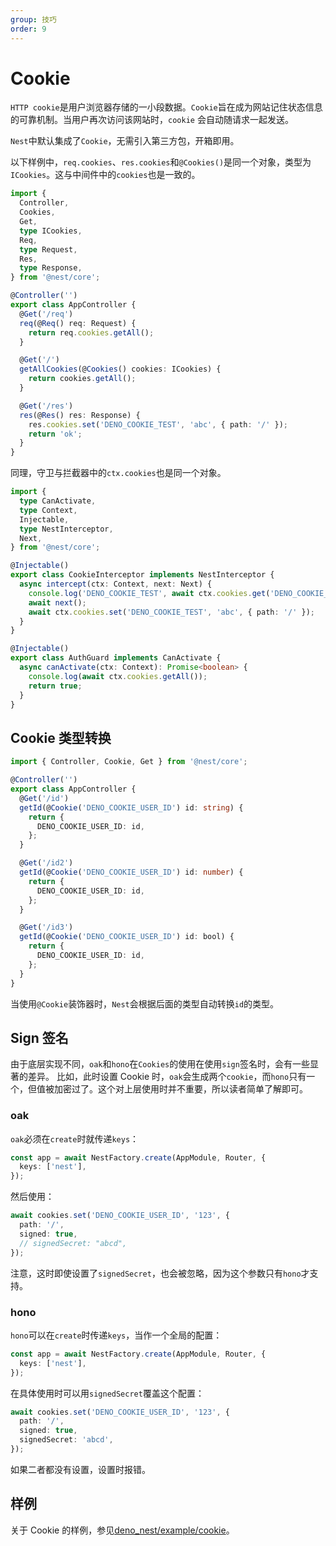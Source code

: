 ```yaml
---
group: 技巧
order: 9
---
```


# Cookie

`HTTP cookie`是用户浏览器存储的一小段数据。`Cookie`旨在成为网站记住状态信息的可靠机制。当用户再次访问该网站时，`cookie` 会自动随请求一起发送。

`Nest`中默认集成了`Cookie`，无需引入第三方包，开箱即用。

以下样例中，`req.cookies`、`res.cookies`和`@Cookies()`是同一个对象，类型为`ICookies`。这与中间件中的`cookies`也是一致的。

```typescript
import {
  Controller,
  Cookies,
  Get,
  type ICookies,
  Req,
  type Request,
  Res,
  type Response,
} from '@nest/core';

@Controller('')
export class AppController {
  @Get('/req')
  req(@Req() req: Request) {
    return req.cookies.getAll();
  }

  @Get('/')
  getAllCookies(@Cookies() cookies: ICookies) {
    return cookies.getAll();
  }

  @Get('/res')
  res(@Res() res: Response) {
    res.cookies.set('DENO_COOKIE_TEST', 'abc', { path: '/' });
    return 'ok';
  }
}
```

同理，守卫与拦截器中的`ctx.cookies`也是同一个对象。

```typescript
import {
  type CanActivate,
  type Context,
  Injectable,
  type NestInterceptor,
  Next,
} from '@nest/core';

@Injectable()
export class CookieInterceptor implements NestInterceptor {
  async intercept(ctx: Context, next: Next) {
    console.log('DENO_COOKIE_TEST', await ctx.cookies.get('DENO_COOKIE_TEST'));
    await next();
    await ctx.cookies.set('DENO_COOKIE_TEST', 'abc', { path: '/' });
  }
}

@Injectable()
export class AuthGuard implements CanActivate {
  async canActivate(ctx: Context): Promise<boolean> {
    console.log(await ctx.cookies.getAll());
    return true;
  }
}
```

## Cookie 类型转换

```typescript
import { Controller, Cookie, Get } from '@nest/core';

@Controller('')
export class AppController {
  @Get('/id')
  getId(@Cookie('DENO_COOKIE_USER_ID') id: string) {
    return {
      DENO_COOKIE_USER_ID: id,
    };
  }

  @Get('/id2')
  getId(@Cookie('DENO_COOKIE_USER_ID') id: number) {
    return {
      DENO_COOKIE_USER_ID: id,
    };
  }

  @Get('/id3')
  getId(@Cookie('DENO_COOKIE_USER_ID') id: bool) {
    return {
      DENO_COOKIE_USER_ID: id,
    };
  }
}
```

当使用`@Cookie`装饰器时，`Nest`会根据后面的类型自动转换`id`的类型。

## Sign 签名

由于底层实现不同，`oak`和`hono`在`Cookies`的使用在使用`sign`签名时，会有一些显著的差异。
比如，此时设置 Cookie 时，`oak`会生成两个`cookie`，而`hono`只有一个，但值被加密过了。这个对上层使用时并不重要，所以读者简单了解即可。

### oak

`oak`必须在`create`时就传递`keys`：

```typescript
const app = await NestFactory.create(AppModule, Router, {
  keys: ['nest'],
});
```

然后使用：

```typescript
await cookies.set('DENO_COOKIE_USER_ID', '123', {
  path: '/',
  signed: true,
  // signedSecret: "abcd",
});
```

注意，这时即使设置了`signedSecret`，也会被忽略，因为这个参数只有`hono`才支持。

### hono

`hono`可以在`create`时传递`keys`，当作一个全局的配置：

```typescript
const app = await NestFactory.create(AppModule, Router, {
  keys: ['nest'],
});
```

在具体使用时可以用`signedSecret`覆盖这个配置：

```typescript
await cookies.set('DENO_COOKIE_USER_ID', '123', {
  path: '/',
  signed: true,
  signedSecret: 'abcd',
});
```

如果二者都没有设置，设置时报错。

## 样例

关于 Cookie 的样例，参见[deno_nest/example/cookie](https://deno.land/x/deno_nest/example/cookie?source)。
